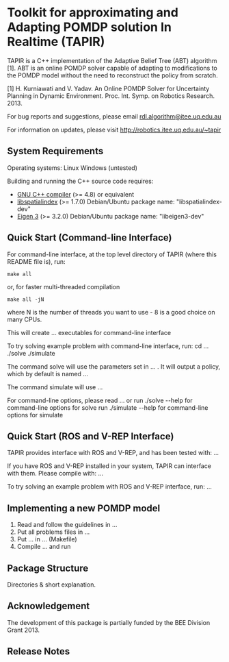 Toolkit for approximating and Adapting POMDP solution In Realtime (TAPIR)
=========================================================================

TAPIR is a C++ implementation of the Adaptive Belief Tree (ABT) algorithm [1].
ABT is an online POMDP solver capable of adapting to modifications to the POMDP
model without the need to reconstruct the policy from scratch.

[1] H. Kurniawati and V. Yadav. An Online POMDP Solver for Uncertainty Planning
in Dynamic Environment. Proc. Int. Symp. on Robotics Research. 2013.

For bug reports and suggestions, please email rdl.algorithm@itee.uq.edu.au

For information on updates, please visit http://robotics.itee.uq.edu.au/~tapir


System Requirements
-------------------

Operating systems:
	Linux
	Windows (untested)

Building and running the C++ source code requires:
- [GNU C++ compiler](https://gcc.gnu.org) (>= 4.8) or equivalent
- [libspatialindex](http://libspatialindex.github.io) (>= 1.7.0)
	Debian/Ubuntu package name: "libspatialindex-dev"
- [Eigen 3](http://eigen.tuxfamily.org) (>= 3.2.0)
	Debian/Ubuntu package name: "libeigen3-dev"


Quick Start (Command-line Interface)
------------------------------------

For command-line interface, at the top level directory of TAPIR
(where this README file is), run:
```
make all
```
or, for faster multi-threaded compilation
```
make all -jN
```
where N is the number of threads you want to use - 8 is a good choice on many
CPUs.


This will create ... executables for command-line interface

To try solving example problem with command-line interface, run:
cd ...
./solve
./simulate

The command solve will use the parameters set in ... . It will output a policy, which by default is named ...

The command simulate will use ... 

For command-line options, please read ... or 
run ./solve --help for command-line options for solve
run ./simulate --help for command-line options for simulate


Quick Start (ROS and V-REP Interface)
-------------------------------------

TAPIR provides interface with ROS and V-REP, and has been tested with:
...

If you have ROS and V-REP installed in your system, TAPIR can interface with
them. Please compile with:
...


To try solving an example problem with ROS and V-REP interface, run:
...


Implementing a new POMDP model
------------------------------

1. Read and follow the guidelines in ...
2. Put all problems files in ...
3. Put ... in ... (Makefile)
4. Compile ... and run 


Package Structure
------------------

Directories & short explanation.


Acknowledgement
---------------

The development of this package is partially funded by the BEE Division Grant 2013.


Release Notes
-------------
